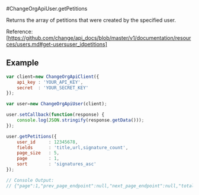 #ChangeOrgApiUser.getPetitions

Returns the array of petitions that were created by the specified user.

Reference: [https://github.com/change/api_docs/blob/master/v1/documentation/resources/users.md#get-usersuser_idpetitions]

Example
------
```javascript
var client=new ChangeOrgApiClient({
	api_key	: 'YOUR_API_KEY',
	secret 	: 'YOUR_SECRET_KEY'
});

var user=new ChangeOrgApiUser(client);

user.setCallback(function(response) {
	console.log(JSON.stringify(response.getData()));
});

user.getPetitions({
	user_id 	: 12345678,
	fields 		: 'title,url,signature_count',
	page_size 	: 5,
	page 		: 1,
	sort 		: 'signatures_asc'
});

// Console Output:
// {"page":1,"prev_page_endpoint":null,"next_page_endpoint":null,"total_pages":1,"petitions":[...]}
```